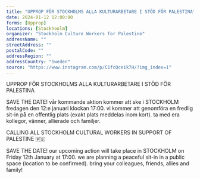 ```yaml
---
title: "UPPROP FÖR STOCKHOLMS ALLA KULTURARBETARE I STÖD FÖR PALESTINA"
date: 2024-01-12 12:00:00
forms: [Upprop]
locations: [Stockhoolm]
organizer: "Stockholm Culture Workers for Palestine"
addressName: ""
streetAddress: ""
postalCode: ""
addressRegion: ""
addressCountry: "Sweden"
source: "https://www.instagram.com/p/C1fcQceik7H/?img_index=1"
---
```

UPPROP FÖR STOCKHOLMS ALLA KULTURARBETARE I STÖD FÖR PALESTINA

SAVE THE DATE! vår kommande aktion kommer att ske i STOCKHOLM fredagen den 12:e januari klockan 17:00. vi kommer att genomföra en fredlig sit-in på en offentlig plats (exakt plats meddelas inom kort). ta med era kollegor, vänner, allierade och familjer.

CALLING ALL STOCKHOLM CULTURAL WORKERS IN SUPPORT OF PALESTINE 🇵🇸

SAVE THE DATE! our upcoming action will take place in STOCKHOLM on Friday 12th January at 17:00. we are planning a peaceful sit-in in a public space (location to be confirmed). bring your colleagues, friends, allies and family!
